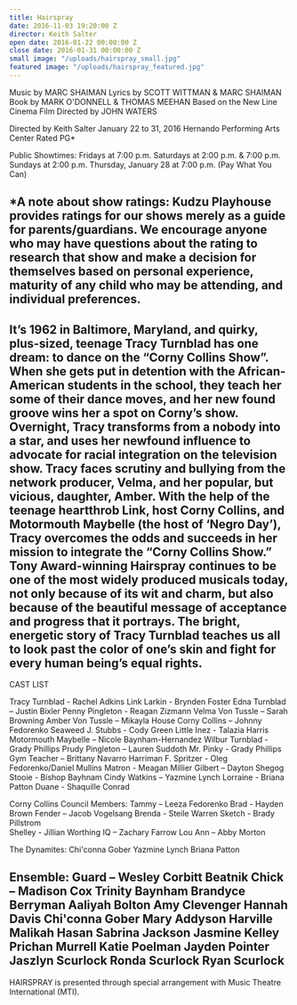 ```yaml
---
title: Hairspray
date: 2016-11-03 19:20:00 Z
director: Keith Salter
open date: 2016-01-22 00:00:00 Z
close date: 2016-01-31 00:00:00 Z
small image: "/uploads/hairspray_small.jpg"
featured image: "/uploads/hairspray_featured.jpg"
---
```


Music by MARC SHAIMAN
Lyrics by SCOTT WITTMAN & MARC SHAIMAN
Book by MARK O'DONNELL & THOMAS MEEHAN
Based on the New Line Cinema Film Directed by JOHN WATERS

Directed by Keith Salter
January 22 to 31, 2016
Hernando Performing Arts Center
Rated PG*

Public Showtimes: Fridays at 7:00 p.m.
Saturdays at 2:00 p.m. & 7:00 p.m. 
Sundays at 2:00 p.m.
Thursday, January 28 at 7:00 p.m. (Pay What You Can)

*A note about show ratings: Kudzu Playhouse provides ratings for our shows merely as a guide for parents/guardians.  We encourage anyone who may have questions about the rating to research that show and make a decision for themselves based on personal experience, maturity of any child who may be attending, and individual preferences. 
---
It’s 1962 in Baltimore, Maryland, and quirky, plus-sized, teenage Tracy Turnblad has one dream: to dance on the “Corny Collins Show”. When she gets put in detention with the African-American students in the school, they teach her some of their dance moves, and her new found groove wins her a spot on Corny’s show. Overnight, Tracy transforms from a nobody into a star, and uses her newfound influence to advocate for racial integration on the television show. Tracy faces scrutiny and bullying from the network producer, Velma, and her popular, but vicious, daughter, Amber. With the help of the teenage heartthrob Link, host Corny Collins, and Motormouth Maybelle (the host of ‘Negro Day’), Tracy overcomes the odds and succeeds in her mission to integrate the “Corny Collins Show.” Tony Award-winning Hairspray continues to be one of the most widely produced musicals today, not only because of its wit and charm, but also because of the beautiful message of acceptance and progress that it portrays. The bright, energetic story of Tracy Turnblad teaches us all to look past the color of one’s skin and fight for every human being’s equal rights.
---
CAST LIST

Tracy Turnblad - Rachel Adkins
Link Larkin - Brynden Foster
Edna Turnblad – Justin Bixler
Penny Pingleton  - Reagan Zizmann
Velma Von Tussle – Sarah Browning
Amber Von Tussle – Mikayla House
Corny Collins – Johnny Fedorenko
Seaweed J. Stubbs - Cody Green
Little Inez - Talazia Harris 
Motormouth Maybelle – Nicole Baynham-Hernandez
Wilbur Turnblad - Grady Phillips
Prudy Pingleton – Lauren Suddoth
Mr. Pinky - Grady Phillips
Gym Teacher – Brittany Navarro
Harriman F. Spritzer - Oleg Fedorenko/Daniel Mullins
Matron - Meagan Millier
Gilbert – Dayton Shegog
Stooie - Bishop Bayhnam
Cindy Watkins – Yazmine Lynch
Lorraine - Briana Patton
Duane - Shaquille Conrad

Corny Collins Council Members:
Tammy – Leeza Fedorenko
Brad - Hayden Brown
Fender – Jacob Vogelsang
Brenda - Steile Warren
Sketch - Brady Pillstrom       
Shelley - Jillian Worthing
IQ – Zachary Farrow
Lou Ann – Abby Morton

The Dynamites: 
Chi'conna Gober
Yazmine Lynch
Briana Patton

Ensemble:
Guard – Wesley Corbitt
Beatnik Chick – Madison Cox
Trinity Baynham
Brandyce Berryman
Aaliyah Bolton
Amy Clevenger
Hannah Davis
Chi'conna Gober
Mary Addyson Harville
Malikah Hasan
Sabrina Jackson
Jasmine Kelley
Prichan Murrell
Katie Poelman
Jayden Pointer
Jaszlyn Scurlock
Ronda Scurlock
Ryan Scurlock
---
HAIRSPRAY is presented through special arrangement with Music Theatre International (MTI).